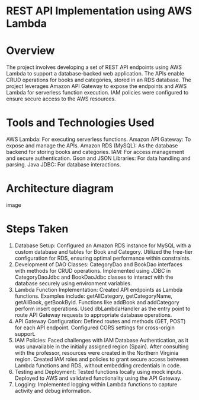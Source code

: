# REST API Implementation using AWS Lambda

# Overview
The project involves developing a set of REST API endpoints using AWS Lambda to support a database-backed web application. The APIs enable CRUD operations for books and categories, stored in an RDS database. The project leverages Amazon API Gateway to expose the endpoints and AWS Lambda for serverless function execution. IAM policies were configured to ensure secure access to the AWS resources.

# Tools and Technologies Used
AWS Lambda: For executing serverless functions. Amazon API Gateway: To expose and manage the APIs. Amazon RDS (MySQL): As the database backend for storing books and categories. IAM: For access management and secure authentication. Gson and JSON Libraries: For data handling and parsing. Java JDBC: For database interactions.

# Architecture diagram
image

# Steps Taken
1. Database Setup:
Configured an Amazon RDS instance for MySQL with a custom database and tables for Book and Category.
Utilized the free-tier configuration for RDS, ensuring optimal performance within constraints.
2. Development of DAO Classes:
CategoryDao and BookDao interfaces with methods for CRUD operations.
Implemented using JDBC in CategoryDaoJdbc and BookDaoJdbc classes to interact with the database securely using environment variables.
3. Lambda Function Implementation:
Created API endpoints as Lambda functions. Examples include: getAllCategory, getCategoryName, getAllBook, getBookById.
Functions like addBook and addCategory perform insert operations.
Used dbLambdaHandler as the entry point to route API Gateway requests to appropriate database operations.
4. API Gateway Configuration:
Defined routes and methods (GET, POST) for each API endpoint.
Configured CORS settings for cross-origin support.
5. IAM Policies:
Faced challenges with IAM Database Authentication, as it was unavailable in the initially assigned region (Spain). After consulting with the professor, resources were created in the Northern Virginia region.
Created IAM roles and policies to grant secure access between Lambda functions and RDS, without embedding credentials in code.
6. Testing and Deployment:
Tested functions locally using mock inputs.
Deployed to AWS and validated functionality using the API Gateway.
7. Logging:
Implemented logging within Lambda functions to capture activity and debug information.
